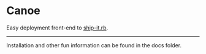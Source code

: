 Canoe
=====

Easy deployment front-end to [ship-it.rb](https://github.com/pardot/sync_scripts).

------------------------------------------------------------------------------

Installation and other fun information can be found in the docs folder.
